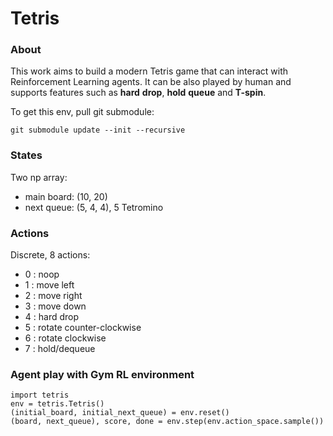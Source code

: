 # Tetris

### About

This work aims to build a modern Tetris game that can interact with Reinforcement Learning agents. It can be also played by human and supports features such as **hard** **drop**, **hold** **queue** and **T-spin**.

To get this env, pull git submodule:
```
git submodule update --init --recursive
```



### States

Two np array:
- main board: (10, 20)
- next queue: (5, 4, 4), 5 Tetromino

### Actions

Discrete, 8 actions:
- 0 : noop
- 1 : move left
- 2 : move right
- 3 : move down
- 4 : hard drop
- 5 : rotate counter-clockwise
- 6 : rotate clockwise
- 7 : hold/dequeue
### Agent play with Gym RL environment
```
import tetris
env = tetris.Tetris()
(initial_board, initial_next_queue) = env.reset()
(board, next_queue), score, done = env.step(env.action_space.sample())
```